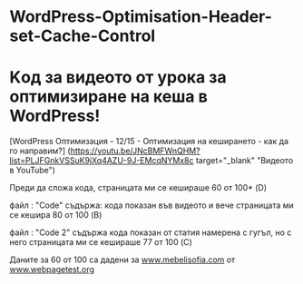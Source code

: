 # WordPress-Optimisation-Header-set-Cache-Control
# Kод за видеото от урока за оптимизиране на кеша в WordPress!
[WordPress Оптимизация - 12/15 - Оптимизация на кеширането - как да го направим?] (https://youtu.be/JNcBMFWnQHM?list=PLJFGnkVSSuK9jXq4AZU-9J-EMcqNYMx8c  target="_blank" "Видеото в YouTube")


Преди да сложа кода, страницата ми се кешираше 60 от 100* (D)

файл : "Code" съдържа: кода показан във видеото и вече страницата ми се кешира 80 от 100 (B)

файл : "Code 2"  съдържа кода показан от статия намерена с гугъл, но с него страницата ми се кешираше 77 от 100  (C)



Даните за 60 от 100 са дадени за www.mebelisofia.com от www.webpagetest.org



